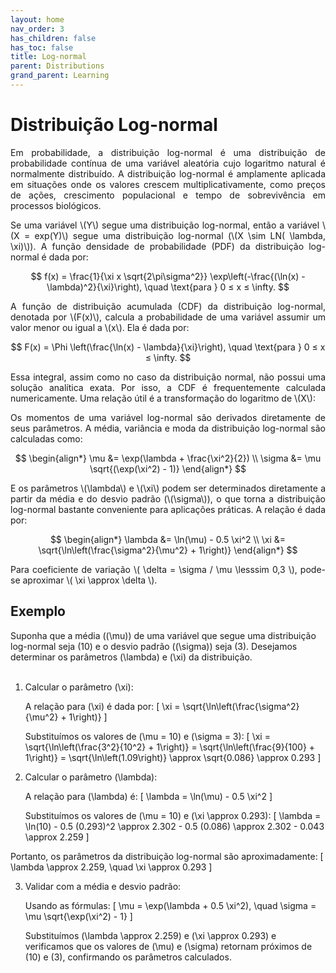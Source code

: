 ```yaml
---
layout: home
nav_order: 3
has_children: false
has_toc: false
title: Log-normal
parent: Distributions
grand_parent: Learning
---
```


<!--Don't delete ths script-->
<script src = "https://polyfill.io/v3/polyfill.min.js?features=es6"></script>
<script id = "MathJax-script" async src="https://cdn.jsdelivr.net/npm/mathjax@3/es5/tex-mml-chtml.js"></script>
<!--Don't delete ths script-->

<h1>Distribuição Log-normal</h1>

<p align="justify">Em probabilidade, a distribuição log-normal é uma distribuição de probabilidade contínua de uma variável aleatória cujo logaritmo natural é normalmente distribuído. A distribuição log-normal é amplamente aplicada em situações onde os valores crescem multiplicativamente, como preços de ações, crescimento populacional e tempo de sobrevivência em processos biológicos.</p>

<p align="justify">Se uma variável \(Y\) segue uma distribuição log-normal, então a variável \(X = exp(Y)\) segue uma distribuição log-normal (\(X \sim LN( \lambda, \xi)\)). A função densidade de probabilidade (PDF) da distribuição log-normal é dada por:</p>

$$
f(x) = \frac{1}{\xi x \sqrt{2\pi\sigma^2}} \exp\left(-\frac{(\ln(x) - \lambda)^2}{\xi}\right), \quad \text{para } 0 ≤ x ≤ \infty.
$$


<p align="justify">A função de distribuição acumulada (CDF) da distribuição log-normal, denotada por \(F(x)\), calcula a probabilidade de uma variável assumir um valor menor ou igual a \(x\). Ela é dada por:</p>

$$
F(x) = \Phi \left(\frac{\ln(x) - \lambda}{\xi}\right), \quad \text{para } 0 ≤ x ≤ \infty.
$$

<p align="justify">Essa integral, assim como no caso da distribuição normal, não possui uma solução analítica exata. Por isso, a CDF é frequentemente calculada numericamente. Uma relação útil é a transformação do logaritmo de \(X\):</p>

<p align="justify">Os momentos de uma variável log-normal são derivados diretamente de seus parâmetros. A média, variância e moda da distribuição log-normal são calculadas como:</p>

$$
\begin{align*}
\mu &= \exp(\lambda + \frac{\xi^2}{2}) \\
\sigma &= \mu \sqrt{(\exp(\xi^2) - 1)}
\end{align*}
$$

<p align="justify">E os parâmetros \(\lambda\) e \(\xi\) podem ser determinados diretamente a partir da média e do desvio padrão (\(\sigma\)), o que torna a distribuição log-normal bastante conveniente para aplicações práticas. A relação é dada por:</p>

$$
\begin{align*}
\lambda &= \ln(\mu) - 0.5 \xi^2 \\
\xi &= \sqrt{\ln\left(\frac{\sigma^2}{\mu^2} + 1\right)}
\end{align*}
$$

<p align="justify">Para coeficiente de variação \( \delta = \sigma / \mu \lesssim 0,3 \), pode-se aproximar \( \xi \approx \delta \).


<h2>Exemplo</h2>

Suponha que a média (\(\mu\)) de uma variável que segue uma distribuição log-normal seja \(10\) e o desvio padrão (\(\sigma\)) seja \(3\). Desejamos determinar os parâmetros \(\lambda\) e \(\xi\) da distribuição.
<br><br>
1. Calcular o parâmetro \(\xi\):
   
   A relação para \(\xi\) é dada por:
   \[
   \xi = \sqrt{\ln\left(\frac{\sigma^2}{\mu^2} + 1\right)}
   \]

   Substituímos os valores de \(\mu = 10\) e \(\sigma = 3\):
   \[
   \xi = \sqrt{\ln\left(\frac{3^2}{10^2} + 1\right)} = \sqrt{\ln\left(\frac{9}{100} + 1\right)} = \sqrt{\ln\left(1.09\right)} \approx \sqrt{0.086} \approx 0.293
   \]

2. Calcular o parâmetro \(\lambda\):
   
   A relação para \(\lambda\) é:
   \[
   \lambda = \ln(\mu) - 0.5 \xi^2
   \]

   Substituímos os valores de \(\mu = 10\) e \(\xi \approx 0.293\):
   \[
   \lambda = \ln(10) - 0.5 (0.293)^2 \approx 2.302 - 0.5 (0.086) \approx 2.302 - 0.043 \approx 2.259
   \]

Portanto, os parâmetros da distribuição log-normal são aproximadamente:
\[
\lambda \approx 2.259, \quad \xi \approx 0.293
\]

3. Validar com a média e desvio padrão:

   Usando as fórmulas:
   \[
   \mu = \exp(\lambda + 0.5 \xi^2), \quad \sigma = \mu \sqrt{\exp(\xi^2) - 1}
   \]

   Substituímos \(\lambda \approx 2.259\) e \(\xi \approx 0.293\) e verificamos que os valores de \(\mu\) e \(\sigma\) retornam próximos de \(10\) e \(3\), confirmando os parâmetros calculados.
